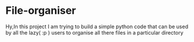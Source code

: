 # File-organiser
Hy,In this project I am trying to build a simple python code that can be used by all the lazy( :p ) users to organise all there files in a particular directory
